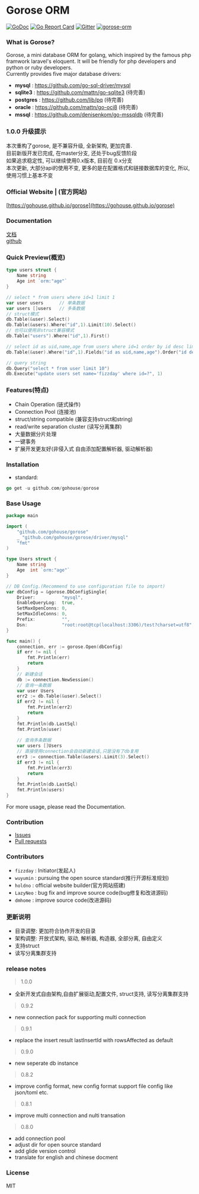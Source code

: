 # Gorose ORM

[![GoDoc](https://godoc.org/github.com/gohouse/gorose?status.svg)](https://godoc.org/github.com/gohouse/gorose)
[![Go Report Card](https://goreportcard.com/badge/github.com/gohouse/gorose)](https://goreportcard.com/report/github.com/gohouse/gorose)
[![Gitter](https://badges.gitter.im/gohouse/gorose.svg)](https://gitter.im/gorose/wechat)
<a target="_blank" href="https://jq.qq.com/?_wv=1027&k=5JJOG9E">
<img border="0" src="http://pub.idqqimg.com/wpa/images/group.png" alt="gorose-orm" title="gorose-orm"></a>

### What is Gorose?

Gorose, a mini database ORM for golang, which inspired by the famous php framwork laravel's eloquent. It will be friendly for php developers and python or ruby developers.  
Currently provides five major database drivers:   
- **mysql** : <https://github.com/go-sql-driver/mysql>  
- **sqlite3** : <https://github.com/mattn/go-sqlite3> (待完善)  
- **postgres** : <https://github.com/lib/pq> (待完善)  
- **oracle** : <https://github.com/mattn/go-oci8> (待完善)  
- **mssql** : <https://github.com/denisenkom/go-mssqldb> (待完善)  

### 1.0.0 升级提示
本次重构了gorose, 是不兼容升级, 全新架构, 更加完善.  
目前新版开发已完成, 在master分支, 还处于bug反馈阶段  
如果追求稳定性, 可以继续使用0.x版本, 目前在 0.x分支  
本次更新, 大部分api的使用不变, 更多的是在配置格式和链接数据库的变化, 所以, 使用习惯上基本不变
### Official Website | (官方网站)

[https://gohouse.github.io/gorose](https://gohouse.github.io/gorose)

### Documentation

[文档](https://www.kancloud.cn/fizz/gorose)  
[github](https://github.com/gohouse/gorose)

### Quick Preview(概览)

```go
type users struct {
	Name string
	Age int `orm:"age"`
}

// select * from users where id=1 limit 1
var user users      // 单条数据
var users []users   // 多条数据
// struct模式
db.Table(&user).Select()
db.Table(&users).Where("id",1).Limit(10).Select()
// 也可以使用非struct兼容模式
db.Table("users").Where("id",1).First()

// select id as uid,name,age from users where id=1 order by id desc limit 10
db.Table(&user).Where("id",1).Fields("id as uid,name,age").Order("id desc").Limit(10).Get()

// query string
db.Query("select * from user limit 10")
db.Execute("update users set name='fizzday' where id=?", 1)
```

### Features(特点)

- Chain Operation (链式操作)  
- Connection Pool (连接池)  
- struct/string compatible (兼容支持struct和string)  
- read/write separation cluster (读写分离集群)  
- 大量数据分片处理  
- 一键事务  
- 扩展开发更友好(非侵入式 自由添加配置解析器, 驱动解析器)  

### Installation

- standard:  
```go
go get -u github.com/gohouse/gorose
```

### Base Usage
```go
package main

import (
	"github.com/gohouse/gorose"
	_ "github.com/gohouse/gorose/driver/mysql"
	"fmt"
)

type Users struct {
	Name string
	Age  int `orm:"age"`
}

// DB Config.(Recommend to use configuration file to import)
var dbConfig = &gorose.DbConfigSingle{
	Driver:          "mysql",                                           // 驱动: mysql/sqlite/oracle/mssql/postgres
	EnableQueryLog:  true,                                              // 是否开启sql日志
	SetMaxOpenConns: 0,                                                 // (连接池)最大打开的连接数，默认值为0表示不限制
	SetMaxIdleConns: 0,                                                 // (连接池)闲置的连接数, 默认-1
	Prefix:          "",                                                // 表前缀
	Dsn:             "root:root@tcp(localhost:3306)/test?charset=utf8", // 数据库链接
}

func main() {
	connection, err := gorose.Open(dbConfig)
	if err != nil {
		fmt.Println(err)
		return
	}
    // 新建会话
	db := connection.NewSession()
	// 查询一条数据
	var user Users
	err2 := db.Table(&user).Select()
	if err2 != nil {
		fmt.Println(err2)
		return
	}
	fmt.Println(db.LastSql)
	fmt.Println(user)
	
	// 查询多条数据
	var users []Users
	// 直接使用connection会自动新建会话,只是没有了db复用
	err3 := connection.Table(&users).Limit(3).Select()
	if err3 != nil {
		fmt.Println(err3)
		return
	}
	fmt.Println(db.LastSql)
	fmt.Println(users)
}
```
For more usage, please read the Documentation.

### Contribution

- [Issues](https://github.com/gohouse/gorose/issues)
- [Pull requests](https://github.com/gohouse/gorose/pulls)

### Contributors

- `fizzday` : Initiator(发起人)  
- `wuyumin` : pursuing the open source standard(推行开源标准规划)  
- `holdno`  : official website builder(官方网站搭建)  
- `LazyNeo` : bug fix and improve source code(bug修复和改进源码)  
- `dmhome`  : improve source code(改进源码) 

### 更新说明
- 目录调整: 更加符合协作开发的目录  
- 架构调整: 开放式架构, 驱动, 解析器, 构造器, 全部分离, 自由定义  
- 支持struct  
- 读写分离集群支持  
 
### release notes

> 1.0.0

- 全新开发式自由架构,自由扩展驱动,配置文件, struct支持, 读写分离集群支持

> 0.9.2  

- new connection pack for supporting multi connection

> 0.9.1  

- replace the insert result lastInsertId with rowsAffected as default

> 0.9.0  

- new seperate db instance

> 0.8.2  

- improve config format, new config format support file config like json/toml etc.

> 0.8.1

- improve multi connection and nulti transation

> 0.8.0  

- add connection pool  
- adjust dir for open source standard  
- add glide version control  
- translate for english and chinese docment  

### License

MIT
